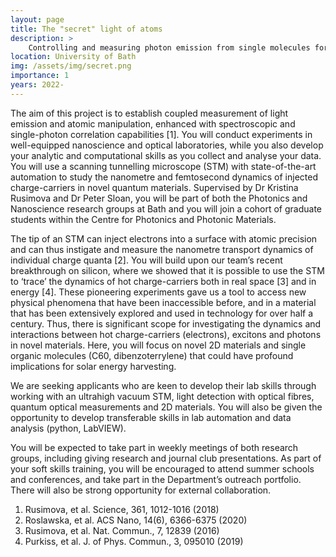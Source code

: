 ```yaml
---
layout: page
title: The "secret" light of atoms
description: >
    Controlling and measuring photon emission from single molecules for renewable energy applications
location: University of Bath
img: /assets/img/secret.png
importance: 1
years: 2022-
---
```


The aim of this project is to establish coupled measurement of light emission and atomic manipulation, enhanced with spectroscopic and single-photon correlation capabilities [1]. You will conduct experiments in well-equipped nanoscience and optical laboratories, while you also develop your analytic and computational skills as you collect and analyse your data. You will use a scanning tunnelling microscope (STM) with state-of-the-art automation to study the nanometre and femtosecond dynamics of injected charge-carriers in novel quantum materials. Supervised by Dr Kristina Rusimova and Dr Peter Sloan, you will be part of both the Photonics and Nanoscience research groups at Bath and you will join a cohort of graduate students within the Centre for Photonics and Photonic Materials.

The tip of an STM can inject electrons into a surface with atomic precision and can thus instigate and measure the nanometre transport dynamics of individual charge quanta [2]. You will build upon our team’s recent breakthrough on silicon, where we showed that it is possible to use the STM to ‘trace’ the dynamics of hot charge-carriers both in real space [3] and in energy [4]. These pioneering experiments gave us a tool to access new physical phenomena that have been inaccessible before, and in a material that has been extensively explored and used in technology for over half a century. Thus, there is significant scope for investigating the dynamics and interactions between hot charge-carriers (electrons), excitons and photons in novel materials. Here, you will focus on novel 2D materials and single organic molecules (C60, dibenzoterrylene) that could have profound implications for solar energy harvesting.

 We are seeking applicants who are keen to develop their lab skills through working with an ultrahigh vacuum STM, light detection with optical fibres, quantum optical measurements and 2D materials. You will also be given the opportunity to develop transferable skills in lab automation and data analysis (python, LabVIEW).

You will be expected to take part in weekly meetings of both research groups, including giving research and journal club presentations. As part of your soft skills training, you will be encouraged to attend summer schools and conferences, and take part in the Department’s outreach portfolio. There will also be strong opportunity for external collaboration.


1. Rusimova, et al. Science, 361, 1012-1016 (2018)
2. Roslawska, et al. ACS Nano, 14(6), 6366-6375 (2020)
3. Rusimova, et al. Nat. Commun., 7, 12839 (2016)
4. Purkiss, et al. J. of Phys. Commun., 3, 095010 (2019)
